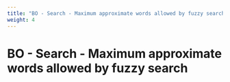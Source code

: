 ```yaml
---
title: "BO - Search - Maximum approximate words allowed by fuzzy search"
weight: 4
---
```


# BO - Search - Maximum approximate words allowed by fuzzy search
